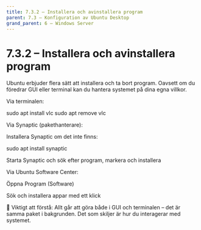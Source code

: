 ```yaml
---
title: 7.3.2 – Installera och avinstallera program
parent: 7.3 – Konfiguration av Ubuntu Desktop
grand_parent: 6 – Windows Server
---
```

# 7.3.2 – Installera och avinstallera program

Ubuntu erbjuder flera sätt att installera och ta bort program. Oavsett om du föredrar GUI eller terminal kan du hantera systemet på dina egna villkor.

Via terminalen:

sudo apt install vlc
sudo apt remove vlc

Via Synaptic (pakethanterare):

Installera Synaptic om det inte finns:

sudo apt install synaptic

Starta Synaptic och sök efter program, markera och installera

Via Ubuntu Software Center:

Öppna Program (Software)

Sök och installera appar med ett klick

🧠 Viktigt att förstå: Allt går att göra både i GUI och terminalen – det är samma paket i bakgrunden. Det som skiljer är hur du interagerar med systemet.

